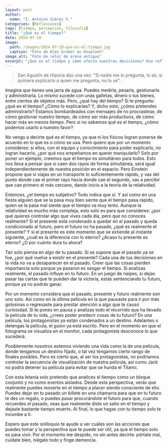 ```yaml
---
layout: post
author:
  name: "I. Antoine Suárez V."
categories: [Reflexiones]
tags: [tiempo, percepcion, filosofia]
title: "¿Qué es el tiempo?"
date: 2024-07-19
image:
  path: /images/2024-07-19-que-es-el-tiempo.jpg
  caption: "Foto de Alex Gruber en Unsplash"
image_alt: "Foto de reloj de arena antiguo"
excerpt: "¿Qué es el tiempo y cómo afecta nuestras decisiones? Una reflexión filosófica que cuestiona si realmente podemos administrarlo o simplemente debemos aprender a vivirlo."
---
```



> San Agustín de Hipona dijo una vez: "Si nadie me lo pregunta, lo sé; si quisiera explicarlo a quien me pregunta, no lo sé".

Imagina que tienes una jarra de agua. Puedes medirla, pesarla, gestionarla y administrarla. Lo mismo sucede con unas galletas, dinero o tus bienes, entre cientos de objetos más. Pero, ¿qué hay del tiempo? Si te pregunto: ¿qué es el tiempo? ¿Cómo lo explicarías? Y, dicho esto, ¿cómo pretendes administrarlo? Estamos bombardeados con mensajes de no procrastinar, de cómo gestionar nuestro tiempo, de cómo ser más productivos, de cómo hacer más en menos tiempo. Pero si no sabemos qué es el tiempo, ¿cómo podemos usarlo a nuestro favor?

No vengo a decirte qué es el tiempo, ya que ni los físicos logran ponerse de acuerdo en lo que es o cómo se usa. Pero quiero que por un momento consideres: si ellos, con el equipo y conocimiento para poder explicarlo, no logran hacerlo, ¿por qué nos empeñamos en querer manipularlo? Solo por poner un ejemplo, creemos que el tiempo es simultáneo para todos. Esto nos lleva a pensar que si caen dos rayos de forma simultánea, será igual independientemente de nuestra posición en el espacio. Pero Einstein propone que si viajas en un transporte lo suficientemente rápido, y vas del punto donde cae el primer rayo hacia donde cae el segundo, vas a percibir que cae primero el más cercano, dando inicio a la teoría de la relatividad.

Entonces, ¿el tiempo es subjetivo? Todo indica que sí. Y así como en una fiesta alguien que se la pasa muy bien siente que el tiempo pasa rápido, quien se la pasa mal siente que el tiempo va muy lento. Aunque la relatividad es mucho más compleja, esto solo es para que consideres: ¿por qué quieres controlar algo que vives cada día, pero que no conoces realmente? Si el presente está condenado a quedar en el pasado y queda condicionado al futuro, pero el futuro no ha pasado, ¿qué es realmente el presente? Y si el presente es este momento que se extiende al instante siguiente, ¿cuál es la diferencia con lo eterno? ¿Acaso tu presente es eterno? ¿O por cuánto dura tu ahora?

Tan solo piensa en algo de tu pasado. Si se supone que el pasado ya se fue, ¿por qué vuelve a existir en el presente? Cada una de tus decisiones en la vida no va a desaparecer en el pasado. Creer que las cosas pierden importancia solo porque ya pasaron es sesgar el tiempo. Si analizas realmente, el pasado influye en tu futuro. En un juego de naipes, si dejas pasar las cartas que te pueden dar la victoria, estás sentenciando tu futuro, porque ya no podrás ganar.

Por un momento considera que el pasado, presente y futuro realmente son uno solo. Así como en la última película en la que pausaste para ir por más golosinas o regresaste para prestar atención a algo que te causó curiosidad. Si te pones en pausa y analizas todo el recorrido que ha llevado la película de tu vida, ¿crees poder predecir cosas de tu futuro? En una película, los protagonistas ya están condenados a un destino. Adelantes o detengas la película, el guion ya está escrito. Pero en el momento en que el fotograma se visualiza en el monitor, cada protagonista desconoce lo que sucederá.

Posiblemente nosotros estemos viviendo una vida como la de una película, donde tengamos un destino fijado, o tal vez tengamos cierto rango de finales posibles. Pero es cierto que, al ser los protagonistas, no podríamos controlar la secuencia de visualización de nuestra película, así como Jack no podrá detener su película para evitar que se hunda el Titanic.

Con esta letanía solo pretendo que analices el tiempo como un bloque conjunto y no como eventos aislados. Desde esta perspectiva, verás que realmente puedes moverte en el tiempo a placer siendo consciente de ello. Puedes dejar en tu pasado un billete en una chamarra para que en tu futuro te des un regalo, o puedes pasar procurándote el futuro para que, cuando recuerdes el pasado, veas que realmente diste un salto en el tiempo y dejaste bastante tiempo muerto. Al final, lo que hagas con tu tiempo solo te incumbe a ti.

Espero que este soliloquio te ayude a ver cuáles son las acciones que puedes tomar y la perspectiva que te puede ser útil, ya que el tiempo solo es para vivir. Por el momento me despido, no sin antes decirte: pórtate mal, cuídate bien, niégalo todo y finge demencia.
